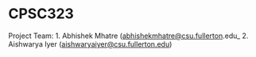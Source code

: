 # CPSC323
Project Team: 		1. Abhishek Mhatre (abhishekmhatre@csu.fullerton.edu_
					2. Aishwarya Iyer (aishwaryaiyer@csu.fullerton.edu)
